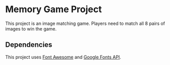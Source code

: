 # Memory Game Project

This project is an image matching game. Players need to match all 8 pairs of images to win the game.
## Dependencies

This project uses [Font Awesome](https://fontawesome.com/) and [Google Fonts API](https://developers.google.com/fonts/).
